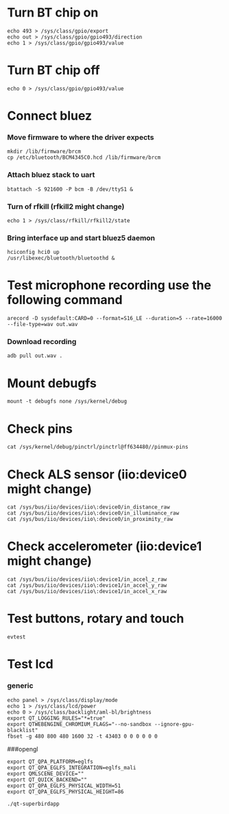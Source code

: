 # Turn BT chip on
```
echo 493 > /sys/class/gpio/export
echo out > /sys/class/gpio/gpio493/direction
echo 1 > /sys/class/gpio/gpio493/value
```

# Turn BT chip off
```
echo 0 > /sys/class/gpio/gpio493/value
```

# Connect bluez

### Move firmware to where the driver expects
```
mkdir /lib/firmware/brcm
cp /etc/bluetooth/BCM4345C0.hcd /lib/firmware/brcm
```
### Attach bluez stack to uart
```
btattach -S 921600 -P bcm -B /dev/ttyS1 &
```
### Turn of rfkill (rfkill2 might change)
```
echo 1 > /sys/class/rfkill/rfkill2/state
```
### Bring interface up and start bluez5 daemon
```
hciconfig hci0 up
/usr/libexec/bluetooth/bluetoothd &
```

# Test microphone recording use the following command
```
arecord -D sysdefault:CARD=0 --format=S16_LE --duration=5 --rate=16000 --file-type=wav out.wav
```
### Download recording
```
adb pull out.wav .
```

# Mount debugfs
```
mount -t debugfs none /sys/kernel/debug
```
# Check pins
```
cat /sys/kernel/debug/pinctrl/pinctrl@ff634480//pinmux-pins
```

# Check ALS sensor (iio\:device0 might change)
```
cat /sys/bus/iio/devices/iio\:device0/in_distance_raw
cat /sys/bus/iio/devices/iio\:device0/in_illuminance_raw
cat /sys/bus/iio/devices/iio\:device0/in_proximity_raw
```
# Check accelerometer (iio\:device1 might change)
```
cat /sys/bus/iio/devices/iio\:device1/in_accel_z_raw
cat /sys/bus/iio/devices/iio\:device1/in_accel_y_raw
cat /sys/bus/iio/devices/iio\:device1/in_accel_x_raw
```
# Test buttons, rotary and touch
```
evtest
```
# Test lcd

### generic
```
echo panel > /sys/class/display/mode
echo 1 > /sys/class/lcd/power
echo 0 > /sys/class/backlight/aml-bl/brightness
export QT_LOGGING_RULES="*=true"
export QTWEBENGINE_CHROMIUM_FLAGS="--no-sandbox --ignore-gpu-blacklist"
fbset -g 480 800 480 1600 32 -t 43403 0 0 0 0 0 0
```
###opengl
```
export QT_QPA_PLATFORM=eglfs
export QT_QPA_EGLFS_INTEGRATION=eglfs_mali
export QMLSCENE_DEVICE=""
export QT_QUICK_BACKEND=""
export QT_QPA_EGLFS_PHYSICAL_WIDTH=51
export QT_QPA_EGLFS_PHYSICAL_HEIGHT=86

./qt-superbirdapp
```